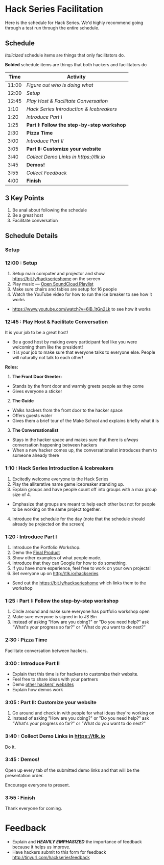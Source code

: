 # Hack Series Facilitation

Here is the schedule for Hack Series. We'd highly recommend going through
a test run through the entire schedule.

## Schedule

_Italicized_ schedule items are things that only facilitators do.

**Bolded** schedule items are things that both hackers and facilitators do
<kbd></kbd>

|   Time | Activity                                     |
| ------ | -------------------------------------------- |
|  11:00 | _Figure out who is doing what_               |
|  12:00 | _Setup_                                      |
|  12:45 | _Play Host & Facilitate Conversation_        |
|   1:10 | _Hack Series Introduction & Icebreakers_     |
|   1:20 | _Introduce Part I_                           |
|   1:25 | **Part I: Follow the step-by-step workshop** |
|   2:30 | **Pizza Time**                               |
|   3:00 | _Introduce Part II_                          |
|   3:05 | **Part II: Customize your website**          |
|   3:40 | _Collect Demo Links in https://tlk.io_       |
|   3:45 | **Demos!**                                   |
|   3:55 | _Collect Feedback_                           |
|   4:00 | **Finish**                                   |

## 3 Key Points

1. Be anal about following the schedule
2. Be a great host
3. Facilitate conversation

## Schedule Details

### Setup

### 12:00 : Setup

1. Setup main computer and projector and show https://bit.ly/hackserieshome on
   the screen
2. Play music — <a href="https://soundcloud.com/mike-bawless/sets/study-playlist-deadmau5" target="_blank_">Open SoundCloud Playlist</a>
3. Make sure chairs and tables are setup for 16 people
4. Watch the YouTube video for how to run the ice breaker to see how it works
  - https://www.youtube.com/watch?v=6lB_1tGn2Lk to see how it works


### 12:45 : Play Host & Facilitate Conversation

It is your job to be a great host!

- Be a good host by making every participant feel like you were welcoming them
  like the president!
- It is your job to make sure that everyone talks to everyone else. People will
  naturally not talk to each other!

**Roles:**

1. **The Front Door Greeter:**
  - Stands by the front door and warmly greets people as they come
  - Gives everyone a sticker
2. **The Guide**
  - Walks hackers from the front door to the hacker space
  - Offers guests water
  - Gives them a brief tour of the Make School and explains briefly what it is
3. **The Conversationalist**
  - Stays in the hacker space and makes sure that there is _always_
    conversation happening between hackers
  - When a new hacker comes up, the conversationalist introduces them to
    someone already there

### 1:10  : Hack Series Introduction & Icebreakers

1. Excitedly welcome everyone to the Hack Series
2. Play the alliterative name game icebreaker standing up.
3. Explain groups and have people count off into groups with a max group size of
   4.
  - Emphasize that groups are meant to help each other but not for people to
    be working on the same project together.
4. Introduce the schedule for the day (note that the schedule should already be
   projected on the screen)

### 1:20 : Introduce Part I

1. Introduce the Portfolio Workshop.
  1. Demo the <a href="http://jsbin.com/gist/81d45193dab5236afbba?output" target="_blank_">Final Product</a>
  2. Show other examples of what people made.
  3. Introduce that they can Google for how to do something.
2. If you have more experience, feel free to work on your own projects!
3. Set everyone up on http://tlk.io/hackseries
  - Send out the https://bit.ly/hackserieshome which links them to the workshop

### 1:25 : Part I: Follow the step-by-step workshop

1. Circle around and make sure everyone has portfolio workshop open
2. Make sure everyone is signed in to JS Bin
3. Instead of asking "How are you doing?" or "Do you need help?" ask "What's
   your progress so far?" or "What do you want to do next?"

### 2:30 : Pizza Time

Facilitate conversation between hackers.

### 3:00  : Introduce Part II

- Explain that this time is for hackers to customize their website.
- Feel free to share ideas with your partners
- Demo [other hackers' websites](EXTENSION.md)
- Explain how demos work

### 3:05  : Part II: Customize your website

1. Go around and check in with people for what ideas they're working on
2. Instead of asking "How are you doing?" or "Do you need help?" ask "What's
   your progress so far?" or "What do you want to do next?"

### 3:40 : Collect Demo Links in https://tlk.io

Do it.

### 3:45  : Demos!

Open up every tab of the submitted demo links and that will be the presentation
order.

Encourage everyone to present.

### 3:55  : Finish

Thank everyone for coming.

# Feedback

- Explain and **_HEAVILY EMPHASIZED_** the importance of feedback because it
  helps us improve.
- Have hackers submit to this form for feedback
  http://tinyurl.com/hackseriesfeedback
